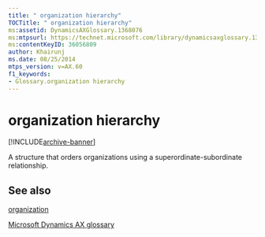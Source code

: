 ```yaml
---
title: " organization hierarchy"
TOCTitle: " organization hierarchy"
ms:assetid: DynamicsAXGlossary.1368076
ms:mtpsurl: https://technet.microsoft.com/library/dynamicsaxglossary.1368076(v=AX.60)
ms:contentKeyID: 36056809
author: Khairunj
ms.date: 08/25/2014
mtps_version: v=AX.60
f1_keywords:
- Glossary.organization hierarchy
---
```


# organization hierarchy


[!INCLUDE[archive-banner](includes/archive-banner.md)]

A structure that orders organizations using a superordinate-subordinate relationship.

## See also

[organization](organization.md)

[Microsoft Dynamics AX glossary](glossary/microsoft-dynamics-ax-glossary.md)

  


